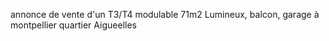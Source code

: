 annonce de vente d'un T3/T4 modulable 71m2 Lumineux, balcon, garage à montpellier quartier Aigueelles
